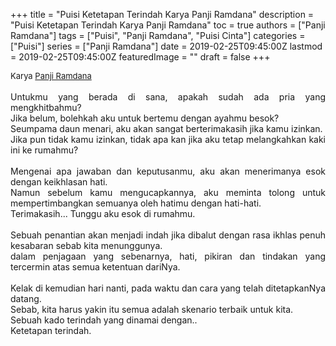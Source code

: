 +++
title = "Puisi Ketetapan Terindah Karya Panji Ramdana"
description = "Puisi Ketetapan Terindah Karya Panji Ramdana"
toc = true
authors = ["Panji Ramdana"]
tags = ["Puisi", "Panji Ramdana", "Puisi Cinta"]
categories = ["Puisi"]
series = ["Panji Ramdana"]
date = 2019-02-25T09:45:00Z
lastmod = 2019-02-25T09:45:00Z
featuredImage = ""
draft = false
+++

<div style="text-align: justify;">
<div style="font-size: small;">Karya <a href="/authors/panji-ramdana/" target="_blank">Panji Ramdana</a></div><br />
Untukmu yang berada di sana, apakah sudah ada pria yang mengkhitbahmu?<br />Jika belum, bolehkah aku untuk bertemu dengan ayahmu besok?<br />Seumpama daun menari, aku akan sangat berterimakasih jika kamu izinkan.<br />Jika pun tidak kamu izinkan, tidak apa kan jika aku tetap melangkahkan kaki ini ke rumahmu?<br /><br />Mengenai apa jawaban dan keputusanmu, aku akan menerimanya esok dengan keikhlasan hati.<br />Namun sebelum kamu mengucapkannya, aku meminta tolong untuk mempertimbangkan semuanya oleh hatimu dengan hati-hati.<br />Terimakasih... Tunggu aku esok di rumahmu.<br /><br />Sebuah penantian akan menjadi indah jika dibalut dengan rasa ikhlas penuh kesabaran sebab kita menunggunya.<br />dalam penjagaan yang sebenarnya, hati, pikiran dan tindakan yang tercermin atas semua ketentuan dariNya.<br /><br />Kelak di kemudian hari nanti, pada waktu dan cara yang telah ditetapkanNya datang.<br />Sebab, kita harus yakin itu semua adalah skenario terbaik untuk kita.<br />Sebuah kado terindah yang dinamai dengan..<br />Ketetapan terindah.</div>
